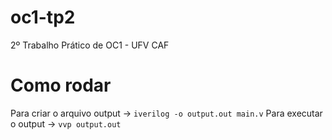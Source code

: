 # oc1-tp2
2º Trabalho Prático de OC1 - UFV CAF

# Como rodar
Para criar o arquivo output -> `iverilog -o output.out main.v`
Para executar o output -> `vvp output.out`
